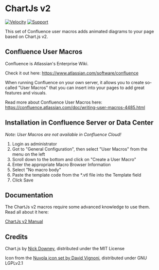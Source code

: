 <h1><img src="https://github.com/glewe/confluence-user-macros/raw/master/src/chartjsv2/kchart.png?raw=true" align="left" alt=""/>ChartJs v2</h1>

[![Velocity](https://img.shields.io/badge/Language-Velocity-informational.svg)](https://velocity.apache.org/)
[![Support](https://img.shields.io/badge/Supported-yes-009900.svg)](https://github.com/glewe/confluence-user-macros/issues)

This set of Confluence user macros adds animated diagrams to your page based on Chart.js v2.

## Confluence User Macros

Confluence is Atlassian's Enterprise Wiki.

Check it out here: https://www.atlassian.com/software/confluence

When running Confluence on your own server, it allows you to create so-called "User Macros" that you can insert into your pages to add great features and visuals.

Read more about Confluence User Macros here:
https://confluence.atlassian.com/doc/writing-user-macros-4485.html

## Installation in Confluence Server or Data Center

_Note: User Macros are not available in Confluence Cloud!_

1. Login as administrator
1. Got to "General Configuration", then select "User Macros" from the menu on the left
1. Scroll down to the bottom and click on "Create a User Macro"
1. Enter the appropriate Macro Browser Information
1. Select "No macro body"
1. Paste the template code from the \*.vtl file into the Template field
1. Click Save

## Documentation

The ChartJs v2 macros require some advanced knowledge to use them. Read all about it here:

[ChartJs v2 Manual](https://lewe.gitbook.io/confluence-user-macros/)

## Credits

Chart.js by [Nick Downey](http://www.chartjs.org/), distributed under the MIT License

Icon from the [Nuvola icon set by David Vignoni](http://www.icon-king.com/projects/nuvola/), distributed under GNU LGPLv2.1

